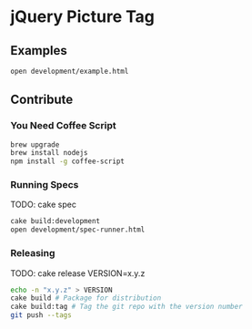 # jQuery Picture Tag

## Examples

```bash
open development/example.html
```

## Contribute

### You Need Coffee Script

```bash
brew upgrade
brew install nodejs
npm install -g coffee-script
```

### Running Specs

TODO: cake spec

```bash
cake build:development
open development/spec-runner.html
```

### Releasing

TODO: cake release VERSION=x.y.z

```bash
echo -n "x.y.z" > VERSION
cake build # Package for distribution
cake build:tag # Tag the git repo with the version number
git push --tags
```
